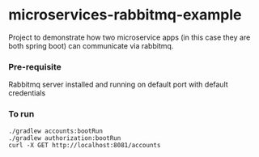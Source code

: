 # microservices-rabbitmq-example

Project to demonstrate how two microservice apps (in this case they are both spring boot) can communicate via rabbitmq.

### Pre-requisite
Rabbitmq server installed and running on default port with default credentials

### To run
```
./gradlew accounts:bootRun
./gradlew authorization:bootRun
curl -X GET http://localhost:8081/accounts
```
